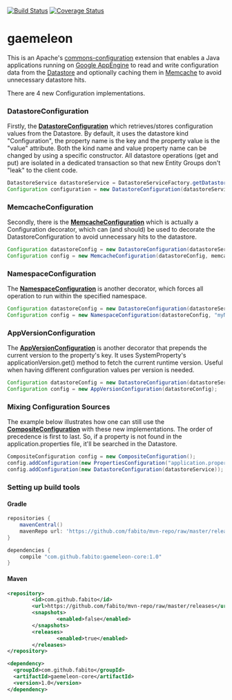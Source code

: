 [![Build Status](https://travis-ci.org/fabito/gaemeleon.png?branch=master)](https://travis-ci.org/fabito/gaemeleon)
[![Coverage Status](https://coveralls.io/repos/fabito/gaemeleon/badge.png?branch=master)](https://coveralls.io/r/fabito/gaemeleon?branch=master)

gaemeleon
=========

This is an Apache's [commons-configuration](http://commons.apache.org/proper/commons-configuration/index.html) 
extension that enables a Java applications running on [Google AppEngine](https://developers.google.com/appengine/) to read and write configuration data from the [Datastore](https://developers.google.com/appengine/docs/java/datastore/) 
and optionally caching them in [Memcache](https://developers.google.com/appengine/docs/java/memcache/) to avoid unnecessary datastore hits.

There are 4 new Configuration implementations. 

### DatastoreConfiguration

Firstly, the [**DatastoreConfiguration**](https://github.com/fabito/gaemeleon/blob/master/core/src/main/java/com/github/fabito/gaemeleon/core/DatastoreConfiguration.java) which retrieves/stores configuration values from the Datastore.
By default, it uses the datastore kind "Configuration", the property name is the key and the property value is the "value" attribute. 
Both the kind name and value property name can be changed by using a specific constructor.
All datastore operations (get and put) are isolated in a dedicated transaction so that new Entity Groups don't "leak" to the client code.   

```java
DatastoreService datastoreService = DatastoreServiceFactory.getDatastoreService();
Configuration configuration = new DatastoreConfiguration(datastoreService);
```
### MemcacheConfiguration 

Secondly, there is the [**MemcacheConfiguration**](https://github.com/fabito/gaemeleon/blob/master/core/src/main/java/com/github/fabito/gaemeleon/core/MemcacheConfiguration.java) 
which is actually a Configuration decorator, which can (and should) be used to decorate the DatastoreConfiguration to avoid unnecessary hits to the datastore.

```java
Configuration datastoreConfig = new DatastoreConfiguration(datastoreService);
Configuration config = new MemcacheConfiguration(datastoreConfig, memcacheService);
```

### NamespaceConfiguration 

The [**NamespaceConfiguration**](https://github.com/fabito/gaemeleon/blob/master/core/src/main/java/com/github/fabito/gaemeleon/core/NamespaceConfiguration.java) is another decorator, which forces all operation to run within the specified namespace.

```java
Configuration datastoreConfig = new DatastoreConfiguration(datastoreService);
Configuration config = new NamespaceConfiguration(datastoreConfig, "myNamespace");
```

### AppVersionConfiguration 

The [**AppVersionConfiguration**](https://github.com/fabito/gaemeleon/blob/master/core/src/main/java/com/github/fabito/gaemeleon/core/AppVersionConfiguration.java) is another decorator that prepends the current version to the property's key. It uses SystemProperty's applicationVersion.get() method to fetch the current runtime version. Useful when having different configuration values per version is needed.

```java
Configuration datastoreConfig = new DatastoreConfiguration(datastoreService);
Configuration config = new AppVersionConfiguration(datastoreConfig);
```

### Mixing Configuration Sources

The example below illustrates how one can still use the [**CompositeConfiguration**](http://commons.apache.org/proper/commons-configuration/userguide/howto_compositeconfiguration.html#Composite_Configuration_Details)
 with these new implementations. The order of precedence is first to last. So, if a property is not found in the application.properties file, it'll be searched in the Datastore.

```java
CompositeConfiguration config = new CompositeConfiguration();
config.addConfiguration(new PropertiesConfiguration("application.properties"));
config.addConfiguration(new DatastoreConfiguration(datastoreService));
```

### Setting up build tools 


#### Gradle

```groovy
repositories {
    mavenCentral()
    mavenRepo url: 'https://github.com/fabito/mvn-repo/raw/master/releases'
}
```
```groovy
dependencies {
    compile "com.github.fabito:gaemeleon-core:1.0"
}
```

#### Maven

```xml
<repository>
        <id>com.github.fabito</id>
        <url>https://github.com/fabito/mvn-repo/raw/master/releases</url>
        <snapshots>
                <enabled>false</enabled>
        </snapshots>
        <releases>
                <enabled>true</enabled>
        </releases>
</repository>
```

```xml
<dependency>
  <groupId>com.github.fabito</groupId>
  <artifactId>gaemeleon-core</artifactId>
  <version>1.0</version>
</dependency>
```